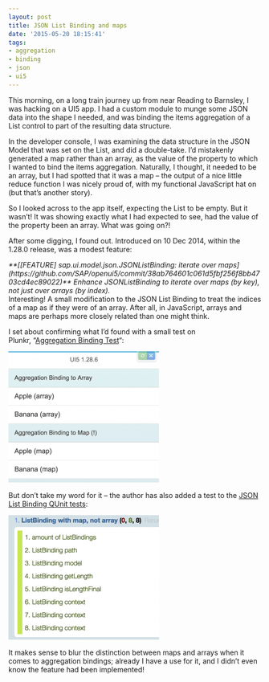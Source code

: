 ```yaml
---
layout: post
title: JSON List Binding and maps
date: '2015-05-20 18:15:41'
tags:
- aggregation
- binding
- json
- ui5
---
```



This morning, on a long train journey up from near Reading to Barnsley, I was hacking on a UI5 app. I had a custom module to munge some JSON data into the shape I needed, and was binding the items aggregation of a List control to part of the resulting data structure.

In the developer console, I was examining the data structure in the JSON Model that was set on the List, and did a double-take. I’d mistakenly generated a map rather than an array, as the value of the property to which I wanted to bind the items aggregation. Naturally, I thought, it needed to be an array, but I had spotted that it was a map – the output of a nice little reduce function I was nicely proud of, with my functional JavaScript hat on (but that’s another story).

So I looked across to the app itself, expecting the List to be empty. But it wasn’t! It was showing exactly what I had expected to see, had the value of the property been an array. What was going on?!

After some digging, I found out. Introduced on 10 Dec 2014, within the 1.28.0 release, was a modest feature:

<address>**[[FEATURE] sap.ui.model.json.JSONListBinding: iterate over maps](https://github.com/SAP/openui5/commit/38ab764601c061d5fbf256f8bb4703cd4ec89022)**  
 Enhance JSONListBinding to iterate over maps (by key), not just over  
 arrays (by index).</address>Interesting! A small modification to the JSON List Binding to treat the indices of a map as if they were of an array. After all, in JavaScript, arrays and maps are perhaps more closely related than one might think.

I set about confirming what I’d found with a small test on Plunkr, “[Aggregation Binding Test](http://plnkr.co/edit/QQU4bPNb5Kg65vZ8vnad?p=preview)“:

[![Screen Shot 2015-05-20 at 19.11.18](/content/images/2015/05/Screen-Shot-2015-05-20-at-19.11.18-300x261.png)](/content/images/2015/05/Screen-Shot-2015-05-20-at-19.11.18.png)

But don’t take my word for it – the author has also added a test to the [JSON List Binding QUnit tests](https://openui5.hana.ondemand.com/test-resources/sap/ui/core/qunit/JSONListBinding.qunit.html):

[![Screen Shot 2015-05-20 at 19.14.05](/content/images/2015/05/Screen-Shot-2015-05-20-at-19.14.05-300x248.png)](/content/images/2015/05/Screen-Shot-2015-05-20-at-19.14.05.png)

It makes sense to blur the distinction between maps and arrays when it comes to aggregation bindings; already I have a use for it, and I didn’t even know the feature had been implemented!


